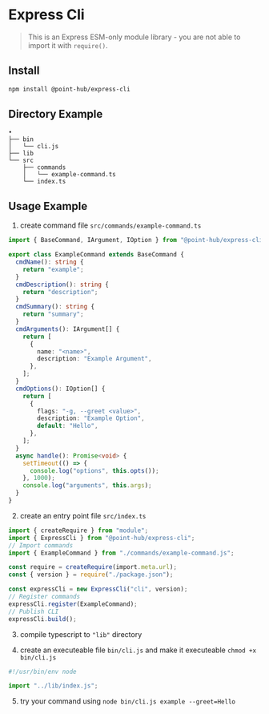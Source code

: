 # Express Cli

> This is an Express ESM-only module library - you are not able to import it with `require()`.

## Install

```bash
npm install @point-hub/express-cli
```

## Directory Example

```
•
├── bin
│   └── cli.js
├── lib
└── src
    ├── commands
    │   └── example-command.ts
    └── index.ts
```

## Usage Example

1. create command file `src/commands/example-command.ts`

```ts
import { BaseCommand, IArgument, IOption } from "@point-hub/express-cli";

export class ExampleCommand extends BaseCommand {
  cmdName(): string {
    return "example";
  }
  cmdDescription(): string {
    return "description";
  }
  cmdSummary(): string {
    return "summary";
  }
  cmdArguments(): IArgument[] {
    return [
      {
        name: "<name>",
        description: "Example Argument",
      },
    ];
  }
  cmdOptions(): IOption[] {
    return [
      {
        flags: "-g, --greet <value>",
        description: "Example Option",
        default: "Hello",
      },
    ];
  }
  async handle(): Promise<void> {
    setTimeout(() => {
      console.log("options", this.opts());
    }, 1000);
    console.log("arguments", this.args);
  }
}
```

2. create an entry point file `src/ìndex.ts`

```ts
import { createRequire } from "module";
import { ExpressCli } from "@point-hub/express-cli";
// Import commands
import { ExampleCommand } from "./commands/example-command.js";

const require = createRequire(import.meta.url);
const { version } = require("./package.json");

const expressCli = new ExpressCli("cli", version);
// Register commands
expressCli.register(ExampleCommand);
// Publish CLI
expressCli.build();
```

3. compile typescript to `"lib"` directory

4. create an executeable file `bin/cli.js` and make it executeable `chmod +x bin/cli.js`

```js
#!/usr/bin/env node

import "../lib/index.js";
```

5. try your command using `node bin/cli.js example --greet=Hello`
